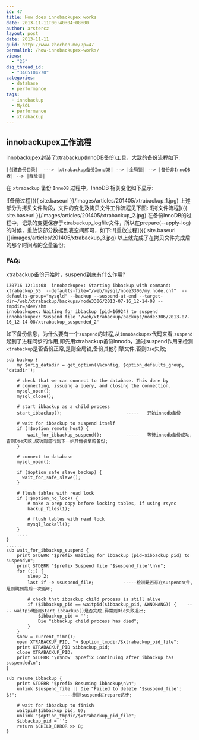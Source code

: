 ```yaml
---
id: 47
title: How does innobackupex works
date: 2013-11-11T00:40:04+08:00
author: arstercz
layout: post
date: 2013-11-11
guid: http://www.zhechen.me/?p=47
permalink: /how-innobackupex-works/
views:
  - "25"
dsq_thread_id:
  - "3465104270"
categories:
  - database
  - performance
tags:
  - innobackup
  - MySQL
  - performance
  - xtrabackup
---
```

## innobackupex工作流程

innobackupex封装了xtrabackup(InnoDB备份)工具，大致的备份流程如下:
```
|创建备份目录|  ---> |xtrabackup备份InnoDB| --> |全局锁| --> |备份非InnoDB表| --> |释放锁|
```
在 `xtrabackup` 备份 `InnoDB` 过程中，InnoDB 相关变化如下显示:

![备份过程]({{ site.baseurl }}/images/articles/201405/xtrabackup_1.jpg)
上述部分为拷贝文件阶段，文件的变化及拷贝文件工作流程见下图:
![拷文件流程]({{ site.baseurl }}/images/articles/201405/xtrabackup_2.jpg)
在备份InnoDB的过程中，记录的变更保存于xtrabackup_logfile文件，所以在prepare(--apply-log)的时候，重放该部分数据到表空间即可，如下:
![重放过程]({{ site.baseurl }}/images/articles/201405/xtrabackup_3.jpg)
以上就完成了在拷贝文件完成后的那个时间点的全量备份;

### FAQ:

xtrabackup备份开始时，suspend到底有什么作用?
```
130716 12:14:08  innobackupex: Starting ibbackup with command: xtrabackup_55  --defaults-file="/web/mysql/node3306/my.node.cnf"  --defaults-group="mysqld" --backup --suspend-at-end --target-dir=/web/xtrabackup/backups/node3306/2013-07-16_12-14-08 --tmpdir=/dev/shm
innobackupex: Waiting for ibbackup (pid=16924) to suspend
innobackupex: Suspend file '/web/xtrabackup/backups/node3306/2013-07-16_12-14-08/xtrabackup_suspended_2'
```
如下备份信息，为什么要有一个`suspend`的过程,从`innobackupex`代码来看,`suspend`起到了进程同步的作用,即先用xtrabackup备份Innodb，通过suspend作用来检测`xtrabackup`是否备份正常,是则全局锁,备份其他引擎文件,否则`Die`失败;
```
sub backup {
    my $orig_datadir = get_option(\%config, $option_defaults_group, 'datadir');

    # check that we can connect to the database. This done by
    # connecting, issuing a query, and closing the connection.
    mysql_open();
    mysql_close();

    # start ibbackup as a child process
    start_ibbackup();                        -----   开始innodb备份

    # wait for ibbackup to suspend itself
    if (!$option_remote_host) {
        wait_for_ibbackup_suspend();         -----   等待innodb备份成功,否则Die失败,成功则进行到下一步其他引擎的备份;
    }

    # connect to database
    mysql_open();

    if ($option_safe_slave_backup) {
      wait_for_safe_slave();
    }

    # flush tables with read lock
    if (!$option_no_lock) {
        # make a prep copy before locking tables, if using rsync
        backup_files(1);

        # flush tables with read lock
        mysql_lockall();
    }
    ....
}
......
sub wait_for_ibbackup_suspend {
    print STDERR "$prefix Waiting for ibbackup (pid=$ibbackup_pid) to suspend\n";
    print STDERR "$prefix Suspend file '$suspend_file'\n\n";
    for (;;) {
        sleep 2;
        last if -e $suspend_file;           -----检测是否存在suspend文件, 是则跳到最后一次循环;

        # check that ibbackup child process is still alive
        if ($ibbackup_pid == waitpid($ibbackup_pid, &WNOHANG)) {    ---- waitpid检测start_ibbackup()是否完成,异常则Die失败退出;
            $ibbackup_pid = '';
            Die "ibbackup child process has died";
        }
    }
    $now = current_time();
    open XTRABACKUP_PID, "> $option_tmpdir/$xtrabackup_pid_file";
    print XTRABACKUP_PID $ibbackup_pid;
    close XTRABACKUP_PID;
    print STDERR "\n$now  $prefix Continuing after ibbackup has suspended\n";
}

sub resume_ibbackup {
    print STDERR "$prefix Resuming ibbackup\n\n";         
    unlink $suspend_file || Die "Failed to delete '$suspend_file': $!";                -----删除suspend在repare这步;

    # wait for ibbackup to finish
    waitpid($ibbackup_pid, 0);
    unlink "$option_tmpdir/$xtrabackup_pid_file"; 
    $ibbackup_pid = '';
    return $CHILD_ERROR >> 8;
}
```
